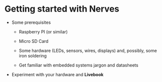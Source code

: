 # Getting started with Nerves

* Some prerequisites 

    * Raspberry PI (or similar)

    * Micro SD Card

    * Some hardware (LEDs, sensors, wires, displays) and, possibly, some iron soldering

    * Get familiar with embedded systems jargon and datasheets

* Experiment with your hardware and **Livebook**
